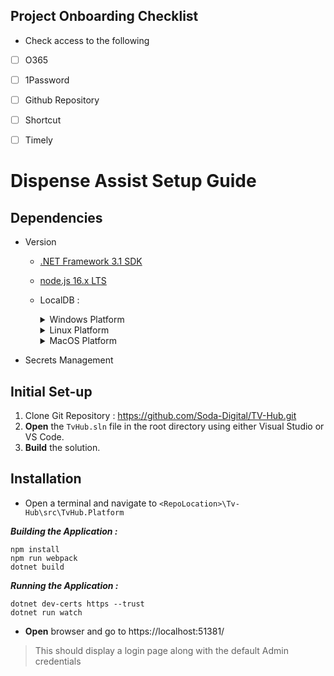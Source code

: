 ## Project Onboarding Checklist 
  * Check access to the following 
- [ ] O365
- [ ] 1Password
- [ ] Github Repository
- [ ] Shortcut
- [ ] Timely


# Dispense Assist Setup Guide

## Dependencies

* Version
	
	- [.NET Framework 3.1 SDK](https://dotnet.microsoft.com/en-us/download/dotnet/3.1)

	- [node.js 16.x LTS](https://nodejs.dev/download)
		
	- LocalDB :
		
		<details><summary>Windows Platform</summary>
		<p>

		##### [Standalone Install]( https://docs.microsoft.com/en-us/sql/database-engine/configure-windows/sql-server-express-localdb?view=sql-server-ver15#installation-media)

		##### Using Visual Studio 

		> Alternatively, you can install LocalDB through the Visual Studio Installer, as part of the Data Storage and Processing workload, the ASP.NET and web development workload, or as an individual component.

		</p>
		</details>

		<details><summary>Linux Platform</summary>
		<p>

		> You may refer to this Microsoft documentation for more information on install SQL Server on Linux Platforms : [SQL Server on Linux](https://docs.microsoft.com/en-us/sql/linux/sql-server-linux-setup?view=sql-server-ver15#:~:text=1%20Supported%20platforms.%20SQL%20Server%20is%20supported%20on,command%20line.%20%20...%20You%20can...%20More%20)

		</p></details>

		<details><summary>MacOS Platform</summary>
		<p>

		> You may refer to this article for steps in installing SQL server for MacOS Platforms :
		[Install SQL Server on a Mac](https://www.quackit.com/sql_server/mac/install_sql_server_on_a_mac.cfm#:~:text=Microsoft%20has%20made%20SQL%20Server%20available%20for%20macOS,on%20a%20Mac%20prior%20to%20SQL%20Server%202017%29.)

		##### ***Note :***
		> The steps above will not work on Apple M1 chips.

		</p>
		</details>
    
 * Secrets Management

## Initial Set-up

1.  Clone Git Repository : https://github.com/Soda-Digital/TV-Hub.git
2.  **Open** the `TvHub.sln` file in the root directory using either Visual Studio or VS Code.
3.  **Build** the solution.

## Installation

- Open a terminal and navigate to `<RepoLocation>\Tv-Hub\src\TvHub.Platform`

***Building the Application :***
```
npm install
npm run webpack
dotnet build
```
	
***Running the Application :***
```
dotnet dev-certs https --trust
dotnet run watch
```

* **Open** browser and go to https://localhost:51381/
> This should display a login page along with the default Admin credentials


